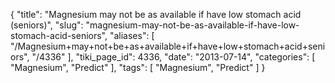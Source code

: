 {
    "title": "Magnesium may not be as available if have low stomach acid (seniors)",
    "slug": "magnesium-may-not-be-as-available-if-have-low-stomach-acid-seniors",
    "aliases": [
        "/Magnesium+may+not+be+as+available+if+have+low+stomach+acid+seniors",
        "/4336"
    ],
    "tiki_page_id": 4336,
    "date": "2013-07-14",
    "categories": [
        "Magnesium",
        "Predict"
    ],
    "tags": [
        "Magnesium",
        "Predict"
    ]
}